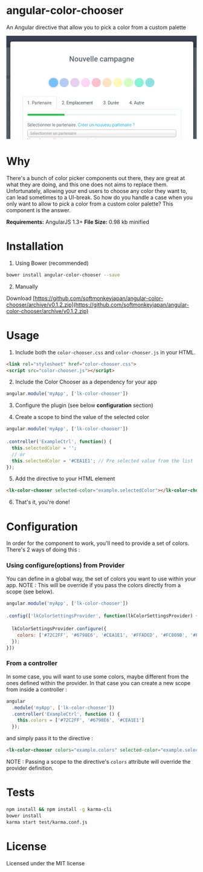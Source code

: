 # angular-color-chooser
An Angular directive that allow you to pick a color from a custom palette

![Color Chooser](screenshot.png)

# Why

There's a bunch of color picker components out there, they are great at what they are doing, and this one does not aims to replace them.
Unfortunately, allowing your end users to choose any color they want to, can lead sometimes to a UI-break. So how do you handle a case when you only want to allow to pick a color from a custom color palette? This component is the answer.

**Requirements:** AngularJS 1.3+
**File Size:** 0.98 kb minified

# Installation

1. Using Bower (recommended)

  ```Bash
  bower install angular-color-chooser --save
  ```

2. Manually

Download [https://github.com/softmonkeyjapan/angular-color-chooser/archive/v0.1.2.zip](https://github.com/softmonkeyjapan/angular-color-chooser/archive/v0.1.2.zip)


# Usage

1. Include both the `color-chooser.css` and `color-chooser.js` in your HTML.

  ```html
  <link rel="stylesheet" href="color-chooser.css">
  <script src="color-chooser.js"></script>
  ```

2. Include the Color Chooser as a dependency for your app

  ```js
  angular.module('myApp', ['lk-color-chooser'])
  ```

3. Configure the plugin (see below **configuration** section)

4. Create a scope to bind the value of the selected color

  ```js
  angular.module('myApp', ['lk-color-chooser'])

  .controller('ExampleCtrl', function() {
    this.selectedColor = '';
    // or
    this.selectedColor = '#CEA1E1'; // Pre selected value from the list
  });
  ```

5. Add the directive to your HTML element

  ```html
  <lk-color-chooser selected-color="example.selectedColor"></lk-color-chooser>
  ```

6. That's it, you're done!


# Configuration

In order for the component to work, you'll need to provide a set of colors. There's 2 ways of doing this :

### Using configure(options) from Provider

You can define in a global way, the set of colors you want to use within your app.
NOTE : This will be override if you pass the colors directly from a scope (see below).

```js
angular.module('myApp', ['lk-color-chooser'])

.config(['lkColorSettingsProvider', function(lkColorSettingsProvider) {

  lkColorSettingsProvider.configure({
    colors: ['#72C2FF', '#6798E6', '#CEA1E1', '#FFADED', '#FC809B', '#FFC787', '#FFF074', '#A6FC81', '#09E6AE', '#18C4C7']
  });
}])
```

### From a controller

In some case, you will want to use some colors, maybe different from the ones defined within the provider. In that case you can create a new scope from inside a controller :

```js
angular
  .module('myApp', ['lk-color-chooser'])
  .controller('ExampleCtrl', function () {
    this.colors = ['#72C2FF', '#6798E6', '#CEA1E1']
  });
```

and simply pass it to the directive :

```html
<lk-color-chooser colors="example.colors" selected-color="example.selectedColor"></lk-color-chooser>
```

NOTE : Passing a scope to the directive's `colors` attribute will override the provider definition.

# Tests

```bash
npm install && npm install -g karma-cli
bower install
karma start test/karma.conf.js
```

# License
Licensed under the MIT license
